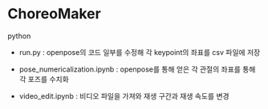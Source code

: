 # ChoreoMaker

python
 - run.py : openpose의 코드 일부를 수정해 각 keypoint의 좌표를 csv 파일에 저장
 - pose_numericalization.ipynb : openpose를 통해 얻은 각 관절의 좌표를 통해 각 포즈를 수치화
 
 - video_edit.ipynb : 비디오 파일을 가져와 재생 구간과 재생 속도를 변경
